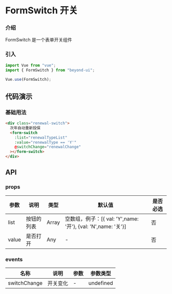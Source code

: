 # FormSwitch 开关

### 介绍

FormSwitch 是一个表单开关组件

### 引入

```js
import Vue from "vue";
import { FormSwitch } from "beyond-ui";

Vue.use(FormSwitch);
```

## 代码演示

### 基础用法

```html
<div class="renewal-switch">
  次年自动重新投保
  <form-switch
    :list="renewalTypeList"
    :value="renewalType == 'Y'"
    @switchChange="renewalChange"
  ></form-switch>
</div>
```

## API

### props

| 参数  | 说明       | 类型  | 默认值                                                        | 是否必选 |
| ----- | ---------- | ----- | ------------------------------------------------------------- | -------- |
| list  | 按钮的列表 | Array | 空数组，例子：[{ val: 'Y',name: '开'}, {val: 'N',name: '关'}] | 否       |
| value | 是否打开   | Any   | -                                                             | 否       |

### events

| 名称         | 说明     | 参数 | 参数类型  |
| ------------ | -------- | ---- | --------- |
| switchChange | 开关变化 | -    | undefined |
